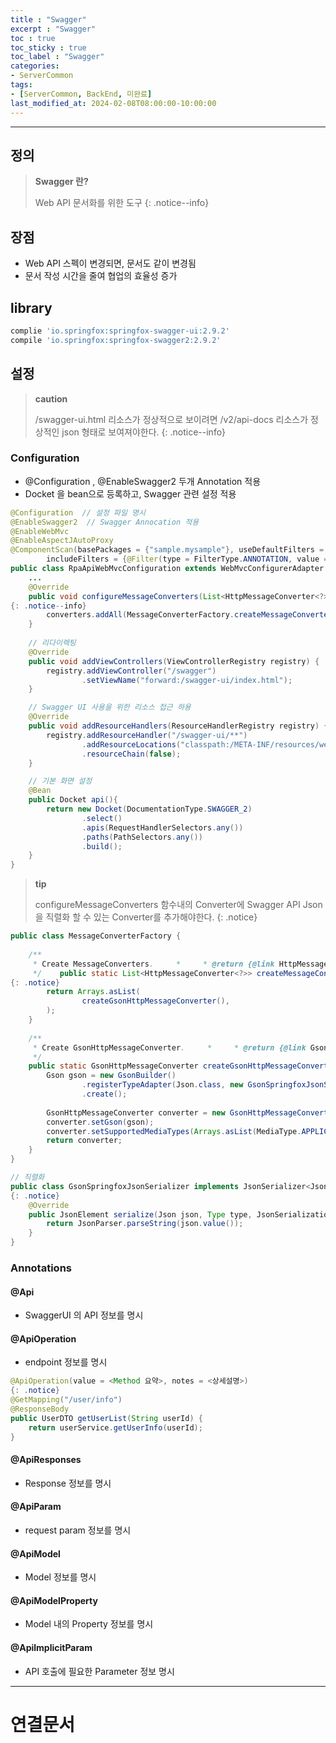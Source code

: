 ```yaml
---
title : "Swagger"
excerpt : "Swagger"
toc : true
toc_sticky : true
toc_label : "Swagger"
categories:
- ServerCommon
tags:
- [ServerCommon, BackEnd, 미완료]
last_modified_at: 2024-02-08T08:00:00-10:00:00
---
```

  
---
  
## 정의
> **Swagger 란?**  
>
> Web API 문서화를 위한 도구 
{: .notice--info}  
  
## 장점
- Web API 스펙이 변경되면, 문서도 같이 변경됨
- 문서 작성 시간을 줄여 협업의 효율성 증가
  
## library
  
```ruby
complie 'io.springfox:springfox-swagger-ui:2.9.2' 
compile 'io.springfox:springfox-swagger2:2.9.2'
```
  
## 설정

> **caution**
>
> /swagger-ui.html 리소스가 정상적으로 보이려면 /v2/api-docs 리소스가 정상적인 json 형태로 보여져야한다. 
{: .notice--info}  
  
### Configuration
- @Configuration , @EnableSwagger2 두개 Annotation 적용
- Docket 을 bean으로 등록하고, Swagger 관련 설정 적용
  
``` java
@Configuration  // 설정 파일 명시
@EnableSwagger2  // Swagger Annocation 적용
@EnableWebMvc  
@EnableAspectJAutoProxy  
@ComponentScan(basePackages = {"sample.mysample"}, useDefaultFilters = false,  
        includeFilters = {@Filter(type = FilterType.ANNOTATION, value = {Controller.class, RestController.class})})  
public class RpaApiWebMvcConfiguration extends WebMvcConfigurerAdapter {  
	...  
	@Override  
	public void configureMessageConverters(List<HttpMessageConverter<?>> converters) {   
{: .notice--info}  
		converters.addAll(MessageConverterFactory.createMessageConverters());  
	}
  
	// 리다이렉팅
    @Override  
    public void addViewControllers(ViewControllerRegistry registry) {  
        registry.addViewController("/swagger")  
                .setViewName("forward:/swagger-ui/index.html");  
    }  

	// Swagger UI 사용을 위한 리소스 접근 하용
    @Override  
    public void addResourceHandlers(ResourceHandlerRegistry registry) {  
        registry.addResourceHandler("/swagger-ui/**")  
                .addResourceLocations("classpath:/META-INF/resources/webjars/springfox-swagger-ui/")  
                .resourceChain(false);  
    }  

	// 기본 화면 설정
    @Bean  
    public Docket api(){  
        return new Docket(DocumentationType.SWAGGER_2)  
                .select()  
                .apis(RequestHandlerSelectors.any())  
                .paths(PathSelectors.any())  
                .build();  
    }  
}
```

> **tip**
>
> configureMessageConverters 함수내의 Converter에 Swagger API Json을 직렬화 할 수 있는 Converter를 추가해야한다. 
{: .notice}  
  
```java
public class MessageConverterFactory {  
  
    /**  
     * Create MessageConverters.     *     * @return {@link HttpMessageConverter} arrays  
     */    public static List<HttpMessageConverter<?>> createMessageConverters() {   
{: .notice}  
        return Arrays.asList(  
                createGsonHttpMessageConverter(),  
        );  
    }  
  
    /**  
     * Create GsonHttpMessageConverter.     *     * @return {@link GsonHttpMessageConverter}  
     */  
    public static GsonHttpMessageConverter createGsonHttpMessageConverter() { 
        Gson gson = new GsonBuilder()  
                .registerTypeAdapter(Json.class, new GsonSpringfoxJsonSerializer())  
                .create();  
  
        GsonHttpMessageConverter converter = new GsonHttpMessageConverter();  
        converter.setGson(gson);  
        converter.setSupportedMediaTypes(Arrays.asList(MediaType.APPLICATION_JSON_UTF8, MediaType.APPLICATION_JSON));  
        return converter;  
    }  
}

// 직렬화
public class GsonSpringfoxJsonSerializer implements JsonSerializer<Json> {   
{: .notice}  
    @Override  
    public JsonElement serialize(Json json, Type type, JsonSerializationContext context) {  
        return JsonParser.parseString(json.value());  
    }  
}
```
  
### Annotations
  
#### @Api
- SwaggerUI 의 API 정보를 명시
  
#### @ApiOperation
- endpoint 정보를 명시
  
```java
@ApiOperation(value = <Method 요약>, notes = <상세설명>) 
{: .notice}  
@GetMapping("/user/info")
@ResponseBody
public UserDTO getUserList(String userId) {
	return userService.getUserInfo(userId);
}
```
  
#### @ApiResponses
- Response 정보를 명시
  
#### @ApiParam
- request param 정보를 명시
  
#### @ApiModel
- Model 정보를 명시
  
#### @ApiModelProperty
- Model 내의 Property 정보를 명시
  
#### @ApilmplicitParam
- API 호출에 필요한 Parameter 정보 명시

---
  
# 연결문서
